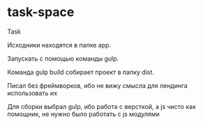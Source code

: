 # task-space
Task

Исходники находятся в папке app.

Запускать с помощью команды gulp. 

Команда gulp build собирает проект в папку dist.

Писал без фреймворков, ибо не вижу смысла для лендинга использовать их


Для сборки выбрал gulp, ибо работа с версткой, а js чисто как помощник, не нужно было работать с js модулями


